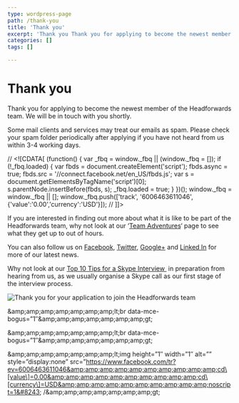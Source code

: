 ```yaml
---
type: wordpress-page
path: /thank-you
title: 'Thank you'
excerpt: 'Thank you Thank you for applying to become the newest member of the Headforwards team. We will be in touch with you shortly. If you are interested in finding out more about what it is like to be part of the Headforwards team, why not look at our ‘Team Adventures‘ page to see what they …'
categories: []
tags: []

---
```

Thank you
=========

Thank you for applying to become the newest member of the Headforwards team. We will be in touch with you shortly.

Some mail clients and services may treat our emails as spam. Please check your spam folder periodically after applying if you have not heard from us within 3-4 working days.

// <!\[CDATA\[ (function() { var \_fbq = window.\_fbq || (window.\_fbq = \[\]); if (!\_fbq.loaded) { var fbds = document.createElement('script'); fbds.async = true; fbds.src = '//connect.facebook.net/en\_US/fbds.js'; var s = document.getElementsByTagName('script')\[0\]; s.parentNode.insertBefore(fbds, s); \_fbq.loaded = true; } })(); window.\_fbq = window.\_fbq || \[\]; window.\_fbq.push(\['track', '6006463611046', {'value':'0.00','currency':'USD'}\]); // \]\]>

If you are interested in finding out more about what it is like to be part of the Headforwards team, why not look at our ‘[Team Adventures](http://www.headforwards.com/category/team-adventures/)‘ page to see what they get up to out of hours.

You can also follow us on [Facebook](https://www.facebook.com/headforwards), [Twitter](https://twitter.com/headforwards), [Google+](https://plus.google.com/+HeadforwardsCornwall/posts) and [Linked In](https://www.linkedin.com/company/headforwards) for more of our latest news.

Why not look at our [Top 10 Tips for a Skype Interview ](http://www.headforwards.com/2015/06/top-10-tips-for-a-successful-skype-interview/) in preparation from hearing from us, as we usually organise a Skype call as our first stage of the interview process.

![Thank you for your application to join the Headforwards team ](//headforwards.com/wp-content/uploads/2012/10/Headforwards-team-.jpg)

&amp;amp;amp;amp;amp;amp;amp;amp;lt;br data-mce-bogus=&#8221;1&#8243;&amp;amp;amp;amp;amp;amp;amp;amp;gt;

&amp;amp;amp;amp;amp;amp;amp;amp;lt;br data-mce-bogus=&#8221;1&#8243;&amp;amp;amp;amp;amp;amp;amp;amp;gt;

&amp;amp;amp;amp;amp;amp;amp;amp;lt;img height=&#8221;1&#8243; width=&#8221;1&#8243; alt=&#8221;&#8221; style=&#8221;display:none&#8221; src=&#8221;https://www.facebook.com/tr?ev=6006463611046&amp;amp;amp;amp;amp;amp;amp;amp;amp;amp;cd\[value\]=0.00&amp;amp;amp;amp;amp;amp;amp;amp;amp;amp;cd\[currency\]=USD&amp;amp;amp;amp;amp;amp;amp;amp;amp;amp;noscript=1&#8243; /&amp;amp;amp;amp;amp;amp;amp;amp;gt;
